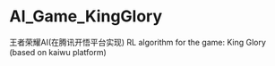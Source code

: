 # AI_Game_KingGlory
王者荣耀AI(在腾讯开悟平台实现) RL algorithm for the game: King Glory (based on kaiwu platform)
